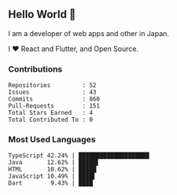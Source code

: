 ## Hello World 👋

I am a developer of web apps and other in Japan.

I ❤️ React and Flutter, and Open Source.

### Contributions

    Repositories         : 52
    Issues               : 43
    Commits              : 860
    Pull-Requests        : 151
    Total Stars Earned   : 4
    Total Contributed To : 0

### Most Used Languages

    TypeScript 42.24% | ████████████████████
    Java       12.62% | █████▌
    HTML       10.62% | █████
    JavaScript 10.49% | ████▌
    Dart        9.43% | ████
